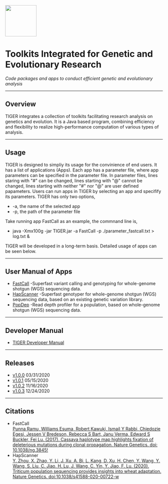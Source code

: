 <img src="https://contattafiles.s3.us-west-1.amazonaws.com/tnt22006/DhRSlDOsdlFY6WL/tiger.png" height=100 align="center"> 

# Toolkits Integrated for Genetic and Evolutionary Research
*Code packages and apps to conduct efficient genetic and evolutionary analysis*

***
## Overview
TIGER integrates a collection of toolkits facilitating research analysis on genetics and evolution. It is a Java based program, combining efficiency and flexibility to realize high-performance computation of various types of analysis. 

***
## Usage
TIGER is designed to simpliy its usage for the convinience of end users. It has a list of applications (Apps). Each app has a parameter file, where app parameters can be specified in the parameter file. In parameter files, lines staring with "#" can be changed, lines starting with "@" cannot be changed, lines starting with neither "#" nor "@" are user defined papameters. Users can run apps in TIGER by selecting an app and specifify its parameters. TIGER has only two options,  
* -a, the name of the selected app  
* -p, the path of the parameter file 


Take running app FastCall as an example, the commnand line is,  
* java -Xmx100g -jar TIGER.jar -a FastCall -p ./parameter_fastcall.txt > log.txt &

TIGER will be developed in a long-term basis. Detailed usage of apps can be seen below.

***
## User Manual of Apps

* [FastCall](https://github.com/PlantGeneticsLab/TIGER/wiki/FastCall) -Superfast variant calling and genotyping for whole-genome shotgun (WGS) sequencing data.
* [HapScanner](https://github.com/PlantGeneticsLab/TIGER/wiki/HapScanner) -Superfast genotyper for whole-genome shotgun (WGS) sequencing data, based on an existing genetic variation library.
* [PopDep](https://github.com/PlantGeneticsLab/TIGER/wiki/PopDep) -Read depth profiler for a population, based on whole-genome shotgun (WGS) sequencing data.

***
## Developer Manual
* [TIGER Developer Manual](https://docs.google.com/document/d/1BU99b3joz0yItsJi2VabWbl6EyYfJmbo2oGUybl4PoM/edit?usp=sharing)

***
## Releases
* [v1.0.0](https://github.com/PlantGeneticsLab/TIGER/releases/tag/V1.0.0) 03/31/2020
* [v1.0.1](https://github.com/PlantGeneticsLab/TIGER/releases/tag/v1.0.1) 05/15/2020
* [v1.0.2](https://github.com/PlantGeneticsLab/TIGER/releases/tag/v1.0.2) 11/16/2020
* [v1.0.3](https://github.com/PlantGeneticsLab/TIGER/releases/tag/v1.0.3) 12/24/2020

***
## Citations

* FastCall  
[Punna Ramu, Williams Esuma, Robert Kawuki, Ismail Y Rabbi, Chiedozie Egesi, Jessen V Bredeson, Rebecca S Bart, Janu Verma, Edward S Buckler, Fei Lu. (2017). Cassava haplotype map highlights fixation of deleterious mutations during clonal propagation. Nature Genetics. doi: 10.1038/ng.3845!](https://www.nature.com/articles/ng.3845)
* HapScanner   
[Y. Zhou, X. Zhao, Y. Li, J. Xu, A. Bi, L. Kang, D. Xu, H. Chen, Y. Wang, Y. Wang, S. Liu, C. Jiao, H. Lu, J. Wang, C. Yin, Y. Jiao, F. Lu. (2020). Triticum population sequencing provides insights into wheat adaptation. Nature Genetics. doi:10.1038/s41588-020-00722-w](https://www.nature.com/articles/s41588-020-00722-w)

